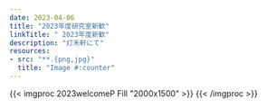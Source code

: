 ```yaml
---
date: 2023-04-06
title: "2023年度研究室新歓"
linkTitle: " 2023年度新歓"
description: "灯禾軒にて"
resources:
- src: "**.{png,jpg}"
  title: "Image #:counter"
---
```



{{< imgproc 2023welcomeP Fill "2000x1500" >}}
{{< /imgproc >}} 



